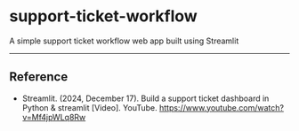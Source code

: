 # support-ticket-workflow
A simple support ticket workflow web app built using Streamlit

---

## Reference
- Streamlit. (2024, December 17). Build a support ticket dashboard in Python & streamlit [Video]. YouTube. https://www.youtube.com/watch?v=Mf4jpWLq8Rw